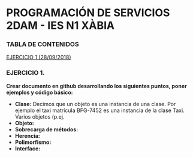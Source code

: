 # PROGRAMACIÓN DE SERVICIOS 2DAM - IES N1 XÀBIA

### TABLA DE CONTENIDOS
[EJERCICIO 1 (28/09/2018)](#1.-EJERCICIO-1.)

### EJERCICIO 1.
**Crear documento en github desarrollando los siguientes puntos, poner ejemplos y código básico:**
  
* **Clase:** Decimos que un objeto es una instancia de una clase. Por ejemplo el taxi matrícula BFG-7452 es una instancia de la clase Taxi. Varios objetos (p.ej.
* **Objeto:**
* **Sobrecarga de métodos:**
* **Herencia:**
* **Polimorfismo:**
* **Interface:**
